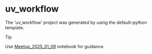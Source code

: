 # uv_workflow

The 'uv_workflow' project was generated by using the default-python template.

> [!TIP]
>
> Use [Meetup_2025_01_09](../../meetups/Meetup_2025_01_09.sql) notebook for guidance.